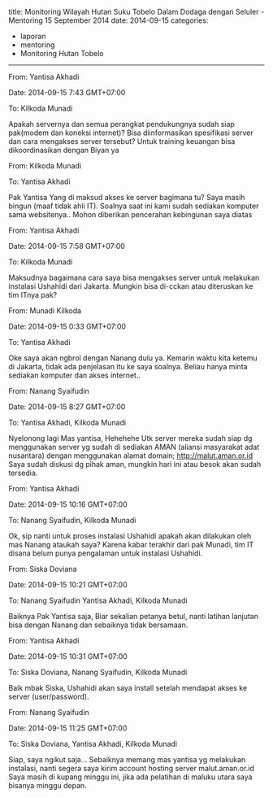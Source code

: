 title: Monitoring Wilayah Hutan Suku Tobelo Dalam Dodaga dengan Seluler - Mentoring 15 September 2014
date: 2014-09-15
categories:
- laporan
- mentoring
- Monitoring Hutan Tobelo
---

From: Yantisa Akhadi 

Date: 2014-09-15 7:43 GMT+07:00 

To: Kilkoda Munadi

Apakah servernya dan semua perangkat pendukungnya sudah siap pak(modem dan koneksi internet)? 
Bisa diinformasikan spesifikasi server dan cara mengakses server tersebut? 
Untuk training keuangan bisa dikoordinasikan dengan Biyan ya


From: Kilkoda Munadi 

To: Yantisa Akhadi

Pak Yantisa 
Yang di maksud akses ke server bagimana tu? Saya masih bingun (maaf tidak ahli IT). 
Soalnya saat ini kami sudah sediakan komputer sama websitenya.. 
Mohon diberikan pencerahan kebingunan saya diatas


From: Yantisa Akhadi 

Date: 2014-09-15 7:58 GMT+07:00 

To: Kilkoda Munadi

Maksudnya bagaimana cara saya bisa mengakses server untuk melakukan instalasi Ushahidi dari Jakarta. Mungkin bisa di-cckan atau diteruskan ke tim ITnya pak?


From: Munadi Kilkoda 

Date: 2014-09-15 0:33 GMT+07:00 

To: Yantisa Akhadi

Oke saya akan ngbrol dengan Nanang dulu ya. Kemarin waktu kita ketemu di Jakarta, tidak ada penjelasan itu ke saya soalnya. Beliau hanya minta sediakan komputer dan akses internet..


From: Nanang Syaifudin 

Date: 2014-09-15 8:27 GMT+07:00 

To: Yantisa Akhadi, Kilkoda Munadi

Nyelonong lagi Mas yantisa, 
Hehehehe 
Utk server mereka sudah siap dg menggunakan server yg sudah di sediakan AMAN (aliansi masyarakat adat nusantara) dengan menggunakan alamat domain; http://malut.aman.or.id 
Saya sudah diskusi dg pihak aman, mungkin hari ini atau besok akan sudah tersedia.


From: Yantisa Akhadi 

Date: 2014-09-15 10:16 GMT+07:00 

To: Nanang Syaifudin, Kilkoda Munadi

Ok, sip nanti untuk proses instalasi Ushahidi apakah akan dilakukan oleh mas Nanang ataukah saya? 
Karena kabar terakhir dari pak Munadi, tim IT disana belum punya pengalaman untuk instalasi Ushahidi.


From: Siska Doviana 

Date: 2014-09-15 10:21 GMT+07:00 

To: Nanang Syaifudin Yantisa Akhadi, Kilkoda Munadi

Baiknya Pak Yantisa saja, 
Biar sekalian petanya betul, nanti latihan lanjutan bisa dengan Nanang dan sebaiknya tidak bersamaan.


From: Yantisa Akhadi 

Date: 2014-09-15 10:31 GMT+07:00 

To: Siska Doviana, Nanang Syaifudin, Kilkoda Munadi

Baik mbak Siska, Ushahidi akan saya install setelah mendapat akses ke server (user/password).


From: Nanang Syaifudin 

Date: 2014-09-15 11:25 GMT+07:00 

To: Siska Doviana, Yantisa Akhadi, Kilkoda Munadi

Siap, saya ngikut saja... 
Sebaiknya memang mas yantisa yg melakukan instalasi, nanti segera saya kirim account hosting server malut.aman.or.id Saya masih di kupang minggu ini, jika ada pelatihan di maluku utara saya bisanya minggu depan.
